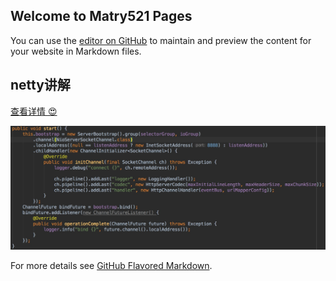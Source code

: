 ## Welcome to Matry521 Pages

You can use the [editor on GitHub](https://github.com/matry521/matry521.github.io/edit/master/README.md) to maintain and preview the content for your website in Markdown files.


## netty讲解

[查看详情 :heart_eyes:](Java内存模型.md)

![Image](images/nettery.png)

For more details see [GitHub Flavored Markdown](https://guides.github.com/features/mastering-markdown/).